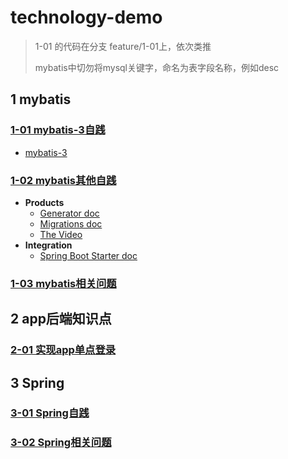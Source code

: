 # technology-demo

>1-01 的代码在分支 feature/1-01上，依次类推
>
>mybatis中切勿将mysql关键字，命名为表字段名称，例如desc

## 1 mybatis

### [1-01 mybatis-3自践](https://github.com/Maybrittnelson/technology-demo/tree/featrue/1-01)

* [mybatis-3](http://www.mybatis.org/mybatis-3/)

### [1-02 mybatis其他自践](https://github.com/Maybrittnelson/technology-demo/tree/featrue/1-02)

* **Products**
  * [Generator doc](http://www.mybatis.org/generator/)
  * [Migrations doc](http://www.mybatis.org/migrations/)
  * [The Video](https://www.youtube.com/watch?v=c45AevIuYGk)
* **Integration**
  * [Spring Boot Starter doc](http://www.mybatis.org/spring-boot-starter/mybatis-spring-boot-autoconfigure/)

### [1-03 mybatis相关问题](https://github.com/Maybrittnelson/technology-demo/tree/feature/1-03)

## 2 app后端知识点

### [2-01 实现app单点登录](https://github.com/Maybrittnelson/technology-demo/tree/featrue/2-01)

## 3 Spring

### [3-01 Spring自践](https://github.com/Maybrittnelson/technology-demo/tree/feature/3-01)

### [3-02 Spring相关问题](https://github.com/Maybrittnelson/technology-demo/tree/feature/3-02)



